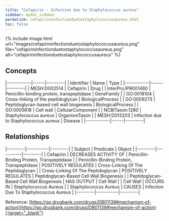 ```yaml
---
title: "Cefapirin - Infection due to Staphylococcus aureus"
sidebar: mydoc_sidebar
permalink: cefapirininfectionduetostaphylococcusaureus.html
toc: false 
---
```


{% include image.html url="images/cefapirininfectionduetostaphylococcusaureus.png" file="cefapirininfectionduetostaphylococcusaureus.png" alt="cefapirininfectionduetostaphylococcusaureus" %}

## Concepts

|------------|------|---------|
| Identifier | Name | Type    |
|------------|------|---------|
| MESH:D002514 | Cefapirin | Drug |
| InterPro:IPR001460 | Penicillin-binding protein, transpeptidase | GeneFamily |
| GO:0018104 | Cross-linking of the peptidoglycan | BiologicalProcess |
| GO:0009273 | Peptidoglycan-based cell wall biogenesis | BiologicalProcess |
| GO:0005618 | Cell wall | CellularComponent |
| NCBITaxon:1280 | Staphylococcus aureus | OrganismTaxon |
| MESH:D013203 | Infection due to Staphylococcus aureus | Disease |
|------------|------|---------|

## Relationships

|---------|-----------|---------|
| Subject | Predicate | Object  |
|---------|-----------|---------|
| Cefapirin | DECREASES ACTIVITY OF | Penicillin-Binding Protein, Transpeptidase |
| Penicillin-Binding Protein, Transpeptidase | POSITIVELY REGULATES | Cross-Linking Of The Peptidoglycan |
| Cross-Linking Of The Peptidoglycan | POSITIVELY REGULATES | Peptidoglycan-Based Cell Wall Biogenesis |
| Peptidoglycan-Based Cell Wall Biogenesis | HAS OUTPUT | Cell Wall |
| Cell Wall | OCCURS IN | Staphylococcus Aureus |
| Staphylococcus Aureus | CAUSES | Infection Due To Staphylococcus Aureus |
|---------|-----------|---------|

Reference: [https://go.drugbank.com/drugs/DB01139#mechanism-of-action](https://go.drugbank.com/drugs/DB01139#mechanism-of-action){:target="_blank"}